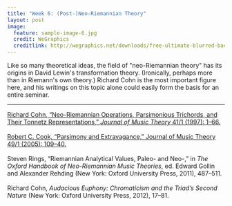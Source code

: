 ```yaml
---
title: "Week 6: (Post-)Neo-Riemannian Theory"
layout: post
image:
  feature: sample-image-6.jpg
  credit: WeGraphics
  creditlink: http://wegraphics.net/downloads/free-ultimate-blurred-background-pack/
---
```


Like so many theoretical ideas, the field of "neo-Riemannian theory" has its origins in David Lewin's transformation theory. (Ironically, perhaps more than in Riemann's own theory.) Richard Cohn is the most important figure here, and his writings on this topic alone could easily form the basis for an entire seminar.

- - - 

[Richard Cohn, “Neo-Riemannian Operations, Parsimonious Trichords, and Their Tonnetz Representations,” *Journal of Music Theory* 41/1 (1997): 1–66.](https://www.dropbox.com/s/6lpz8y6j2rgh0pr/Cohn%20-%201997%20-%20Neo-Riemannian%20Operations%2C%20Parsimonious%20Trichords%2C2.pdf?dl=0) 
<br><br>
[Robert C. Cook, “Parsimony and Extravagance,” Journal of Music Theory 49/1 (2005): 109–40.](https://www.dropbox.com/s/yx6tqbgfjvc46uz/Cook%20-%202005%20-%20Parsimony%20and%20Extravagance2.pdf?dl=0) 
<br><br>
Steven Rings, “Riemannian Analytical Values, Paleo- and Neo-,” in *The Oxford Handbook of Neo-Riemannian Music Theories*, ed. Edward Gollin and Alexander Rehding (New York: Oxford University Press, 2011), 487–511. 
<br><br>
Richard Cohn, *Audacious Euphony: Chromaticism and the Triad’s Second Nature* (New York: Oxford University Press, 2012), 17–81.  